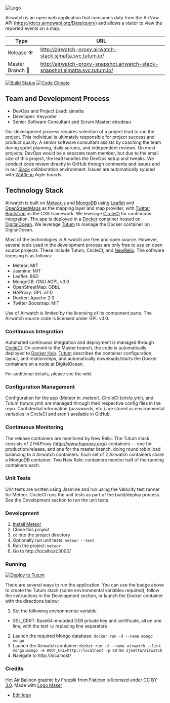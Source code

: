 ![Logo](https://cloud.githubusercontent.com/assets/3422014/12037101/c4b76812-ae19-11e5-881e-61981fe662c6.png)

Airwatch is an open web application that consumes data from the AirNow API (https://docs.airnowapi.org/Data/query) and allows a visitor to view the reported events on a map.

Type | URL
---- | ---
Release :sunny: | http://airwatch-proxy.airwatch-stack.sjmatta.svc.tutum.io/
Master Branch :rocket: | http://airwatch-proxy-snapshot.airwatch-stack-snapshot.sjmatta.svc.tutum.io/

[![Build Status](https://circleci.com/gh/ditinc/airwatch/tree/master.png?style=shield&circle-token=77901e712e4694dcd2db7422c8298a9cadc4b5bc)](https://circleci.com/gh/ditinc/airwatch)
[![Code Climate](https://codeclimate.com/repos/56703c8d99072c0e9a000d04/badges/6ee0d7cc05902e4cbe62/gpa.svg)](https://codeclimate.com/repos/56703c8d99072c0e9a000d04/feed)

## Team and Development Process
- DevOps and Project Lead: sjmatta
- Developer: treyyoder
- Senior Software Consultant and Scrum Master: etrudeau

Our development process requires selection of a project lead to run the project.  This individual is ultimately responsible for project success and product quality.  A senior software consultant assists by coaching the team during sprint planning, daily scrums, and independent reviews.  On most projects, DevOps would be a separate team member, but due to the small size of this project, the lead handles the DevOps setup and tweaks.  We conduct code review directly in GitHub through comments and issues and in our [Slack](http://slack.com) collaboration environment.  Issues are automatically synced with [Waffle.io](https://waffle.io/) Agile boards.

## Technology Stack
Airwatch is built on [Meteor.js](https://www.meteor.com/) and [MongoDB](https://www.mongodb.org/) using [Leaflet](http://leafletjs.com/) and [OpenStreetMaps](https://www.openstreetmap.org) as the mapping layer and map provider, with [Twitter Bootstrap](http://getbootstrap.com/) as the CSS framework.  We leverage [CircleCI](https://circleci.com/) for continuous integration.  The app is deployed in a [Docker](https://www.docker.com/) container hosted on [DigitalOcean](https://www.digitalocean.com/).  We leverage [Tutum](https://www.tutum.co/) to manage the Docker container on DigitalOcean.

Most of the technologies in Airwatch are free and open source.  However, several tools used in the development process are only free to use on open source projects.  These include Tutum, CircleCI, and [NewRelic](http://newrelic.com/).  The software licensing is as follows:

- Meteor: MIT
- Jasmine: MIT
- Leaflet: BSD
- MongoDB: GNU AGPL v3.0
- OpenStreetMap: ODbL
- HAProxy: GPL v2.0
- Docker: Apache 2.0
- Twitter Bootstrap: MIT

Use of Airwatch is limited by the licensing of its component parts.  The Airwatch source code is licensed under GPL v3.0.

### Continuous Integration

Automated continuous integration and deployment is managed through [CircleCI](https://circleci.com). On commit to the Master branch, the code is automatically deployed to [Docker Hub](https://hub.docker.com).  [Tutum](https://www.tutum.co/) describes the container configuration, layout, and relationships, and automatically downloads/starts the Docker containers on a node at DigitalOcean.

For additional details, please see the wiki.

### Configuration Management

Configuration for the app (Meteor in .meteor), CircleCI (circle.yml), and Tutum (tutum.yml) are managed through their respective config files in the repo. Confidential information (passwords, etc.) are stored as environmental variables in CircleCI and aren't available in GitHub.

### Continuous Monitoring

The release containers are monitored by New Relic. The Tutum stack consists of 2 HAProxy (http://www.haproxy.org/) containers -- one for production/release, and one for the master branch, doing round robin load balancing to 4 Airwatch containers. Each set of 2 Airwatch containers share a MongoDB container. Two New Relic containers monitor half of the running containers each.

### Unit Tests

Unit tests are written using Jasmine and run using the Velocity test runner for Meteor.  CircleCI runs the unit tests as part of the build/deploy process. See the Development section to run the unit tests.

### Development
1. [Install Meteor](https://www.meteor.com/install)
2. Clone this project
3. ```cd``` into the project directory
4. Optionally run unit tests: ```meteor --test```
5. Run the project: ```meteor```
6. Go to http://localhost:3000/

### Running
[![Deploy to Tutum](https://s.tutum.co/deploy-to-tutum.svg)](https://dashboard.tutum.co/stack/deploy/)

There are several ways to run the application. You can use the badge above to create the Tutum stack (some environmental variables required), follow the instructions in the Development section, or launch the Docker container with the directions below:

1. Set the following environmental variable
  * SSL_CERT: Base64-encoded DER private key and certificate, all on one line, with the text ```\n``` replacing line separators
2. Launch the required Mongo database: ```docker run -d --name mongo mongo```
3. Launch the Airwatch container: ```docker run -d --name airwatch --link mongo:mongo -e ROOT_URL=http://localhost -p 80:80 sjmatta/airwatch```
4. Navigate to http://localhost/

### Credits
Hot Air Balloon graphic by <a href="http://www.freepik.com/">Freepik</a> from <a href="http://www.flaticon.com/">Flaticon</a> is licensed under <a href="http://creativecommons.org/licenses/by/3.0/" title="Creative Commons BY 3.0">CC BY 3.0</a>. Made with <a href="http://logomakr.com" title="Logo Maker">Logo Maker</a>
* [Edit logo](http://logomakr.com/5PMD6w)
